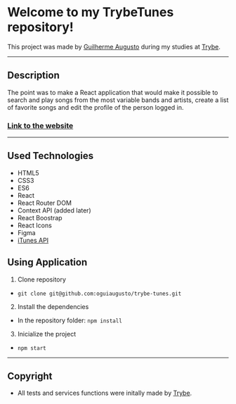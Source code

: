 # Welcome to my TrybeTunes repository!

This project was made by [Guilherme Augusto](https://github.com/oguiaugusto) during my studies at [Trybe](https://www.betrybe.com/).

---

## Description

The point was to make a React application that would make it possible to search and play songs from the most variable bands and artists, create a list of favorite songs and edit the profile of the person logged in.

### [Link to the website](https://oguiaugusto.github.io/trybe-tunes/#/)

---

## Used Technologies

  - HTML5
  - CSS3
  - ES6
  - React
  - React Router DOM
  - Context API (added later)
  - React Boostrap
  - React Icons
  - Figma
  - [iTunes API](http://resources.organicfruitapps.com/documentation/itunes-store-web-service-search-api/)

## Using Application

1. Clone repository
  * `git clone git@github.com:oguiaugusto/trybe-tunes.git`

2. Install the dependencies
  * In the repository folder: `npm install`

3. Inicialize the project
  * `npm start`

---

## Copyright

  - All tests and services functions were initally made by [Trybe](https://www.betrybe.com/).
